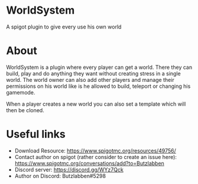 # WorldSystem
A spigot plugin to give every use his own world

# About
WorldSystem is a plugin where every player can get a world. There they can build, play and do anything they want without creating stress in a single world. The world owner can also add other players and manage their permissions on his world like is he allowed to build, teleport or changing his gamemode.

When a player creates a new world you can also set a template which will then be cloned.

# Useful links
- Download Resource: https://www.spigotmc.org/resources/49756/
- Contact author on spigot (rather consider to create an issue here): https://www.spigotmc.org/conversations/add?to=Butzlabben
- Discord server: https://discord.gg/WYz7Qck
- Author on Discord: Butzlabben#5298
